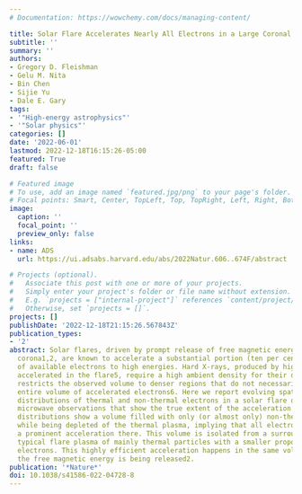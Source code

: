 ```yaml
---
# Documentation: https://wowchemy.com/docs/managing-content/

title: Solar Flare Accelerates Nearly All Electrons in a Large Coronal Volume
subtitle: ''
summary: ''
authors:
- Gregory D. Fleishman
- Gelu M. Nita
- Bin Chen
- Sijie Yu
- Dale E. Gary
tags:
- '"High-energy astrophysics"'
- '"Solar physics"'
categories: []
date: '2022-06-01'
lastmod: 2022-12-18T16:15:26-05:00
featured: True 
draft: false

# Featured image
# To use, add an image named `featured.jpg/png` to your page's folder.
# Focal points: Smart, Center, TopLeft, Top, TopRight, Left, Right, BottomLeft, Bottom, BottomRight.
image:
  caption: ''
  focal_point: ''
  preview_only: false
links:
- name: ADS
  url: https://ui.adsabs.harvard.edu/abs/2022Natur.606..674F/abstract

# Projects (optional).
#   Associate this post with one or more of your projects.
#   Simply enter your project's folder or file name without extension.
#   E.g. `projects = ["internal-project"]` references `content/project/deep-learning/index.md`.
#   Otherwise, set `projects = []`.
projects: []
publishDate: '2022-12-18T21:15:26.567843Z'
publication_types:
- '2'
abstract: Solar flares, driven by prompt release of free magnetic energy in the solar
  corona1,2, are known to accelerate a substantial portion (ten per cent or more)3,4
  of available electrons to high energies. Hard X-rays, produced by high-energy electrons
  accelerated in the flare5, require a high ambient density for their detection. This
  restricts the observed volume to denser regions that do not necessarily sample the
  entire volume of accelerated electrons6. Here we report evolving spatially resolved
  distributions of thermal and non-thermal electrons in a solar flare derived from
  microwave observations that show the true extent of the acceleration region. These
  distributions show a volume filled with only (or almost only) non-thermal electrons
  while being depleted of the thermal plasma, implying that all electrons have experienced
  a prominent acceleration there. This volume is isolated from a surrounding, more
  typical flare plasma of mainly thermal particles with a smaller proportion of non-thermal
  electrons. This highly efficient acceleration happens in the same volume in which
  the free magnetic energy is being released2.
publication: '*Nature*'
doi: 10.1038/s41586-022-04728-8
---
```


